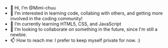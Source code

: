 - 👋 Hi, I’m @Mimi-chuu
- 👀 I’m interested in learning code, collabing with others, and getting more involved in the coding community!
- 🌱 I’m currently learning HTML5, CSS, and JavaScript
- 💞️ I’m looking to collaborate on something in the future, since I'm still a newbie.
- 📫 How to reach me: I prefer to keep myself private for now. :)

<!---
Mimi-chuu/Mimi-chuu is a ✨ special ✨ repository because its `README.md` (this file) appears on your GitHub profile.
You can click the Preview link to take a look at your changes.
--->
